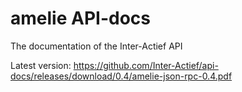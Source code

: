 # amelie API-docs
The documentation of the Inter-Actief API

Latest version: https://github.com/Inter-Actief/api-docs/releases/download/0.4/amelie-json-rpc-0.4.pdf
